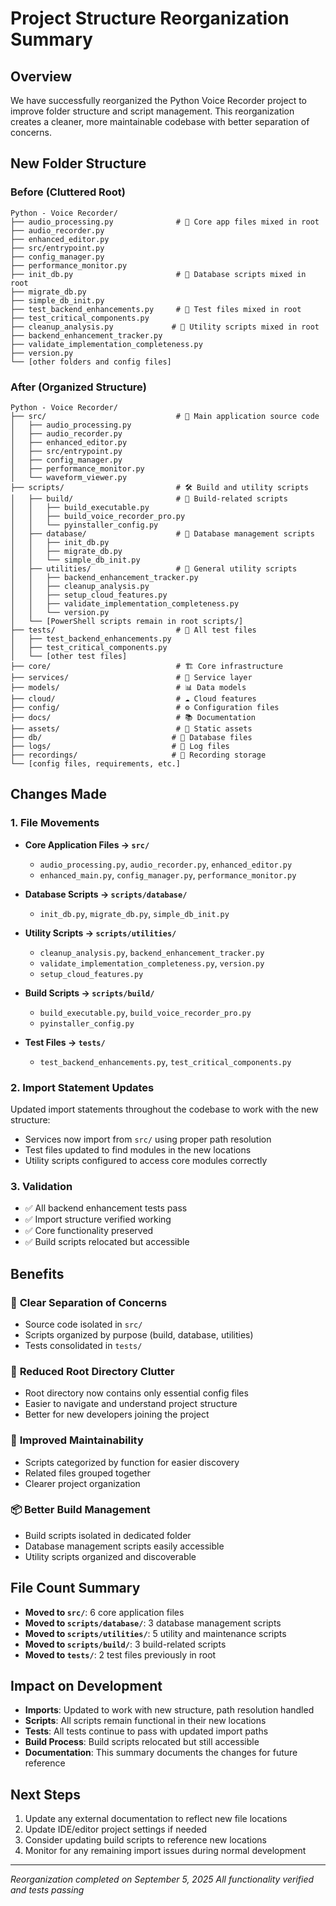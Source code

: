 # Project Structure Reorganization Summary

## Overview
We have successfully reorganized the Python Voice Recorder project to improve folder structure and script management. This reorganization creates a cleaner, more maintainable codebase with better separation of concerns.

## New Folder Structure

### Before (Cluttered Root)
```
Python - Voice Recorder/
├── audio_processing.py              # 📁 Core app files mixed in root
├── audio_recorder.py
├── enhanced_editor.py
├── src/entrypoint.py
├── config_manager.py
├── performance_monitor.py
├── init_db.py                       # 📁 Database scripts mixed in root
├── migrate_db.py
├── simple_db_init.py
├── test_backend_enhancements.py     # 📁 Test files mixed in root
├── test_critical_components.py
├── cleanup_analysis.py             # 📁 Utility scripts mixed in root
├── backend_enhancement_tracker.py
├── validate_implementation_completeness.py
├── version.py
└── [other folders and config files]
```

### After (Organized Structure)
```
Python - Voice Recorder/
├── src/                             # 🎯 Main application source code
│   ├── audio_processing.py
│   ├── audio_recorder.py
│   ├── enhanced_editor.py
│   ├── src/entrypoint.py
│   ├── config_manager.py
│   ├── performance_monitor.py
│   └── waveform_viewer.py
├── scripts/                         # 🛠️ Build and utility scripts
│   ├── build/                       # 🔨 Build-related scripts
│   │   ├── build_executable.py
│   │   ├── build_voice_recorder_pro.py
│   │   └── pyinstaller_config.py
│   ├── database/                    # 💾 Database management scripts
│   │   ├── init_db.py
│   │   ├── migrate_db.py
│   │   └── simple_db_init.py
│   ├── utilities/                   # 🔧 General utility scripts
│   │   ├── backend_enhancement_tracker.py
│   │   ├── cleanup_analysis.py
│   │   ├── setup_cloud_features.py
│   │   ├── validate_implementation_completeness.py
│   │   └── version.py
│   └── [PowerShell scripts remain in root scripts/]
├── tests/                           # 🧪 All test files
│   ├── test_backend_enhancements.py
│   ├── test_critical_components.py
│   └── [other test files]
├── core/                            # 🏗️ Core infrastructure
├── services/                        # 🔄 Service layer
├── models/                          # 📊 Data models
├── cloud/                           # ☁️ Cloud features
├── config/                          # ⚙️ Configuration files
├── docs/                            # 📚 Documentation
├── assets/                          # 🎨 Static assets
├── db/                             # 💾 Database files
├── logs/                           # 📝 Log files
├── recordings/                     # 🎵 Recording storage
└── [config files, requirements, etc.]
```

## Changes Made

### 1. File Movements
- **Core Application Files → `src/`**
  - `audio_processing.py`, `audio_recorder.py`, `enhanced_editor.py`
  - `enhanced_main.py`, `config_manager.py`, `performance_monitor.py`

- **Database Scripts → `scripts/database/`**
  - `init_db.py`, `migrate_db.py`, `simple_db_init.py`

- **Utility Scripts → `scripts/utilities/`**
  - `cleanup_analysis.py`, `backend_enhancement_tracker.py`
  - `validate_implementation_completeness.py`, `version.py`
  - `setup_cloud_features.py`

- **Build Scripts → `scripts/build/`**
  - `build_executable.py`, `build_voice_recorder_pro.py`
  - `pyinstaller_config.py`

- **Test Files → `tests/`**
  - `test_backend_enhancements.py`, `test_critical_components.py`

### 2. Import Statement Updates
Updated import statements throughout the codebase to work with the new structure:
- Services now import from `src/` using proper path resolution
- Test files updated to find modules in the new locations
- Utility scripts configured to access core modules correctly

### 3. Validation
- ✅ All backend enhancement tests pass
- ✅ Import structure verified working
- ✅ Core functionality preserved
- ✅ Build scripts relocated but accessible

## Benefits

### 🎯 **Clear Separation of Concerns**
- Source code isolated in `src/`
- Scripts organized by purpose (build, database, utilities)
- Tests consolidated in `tests/`

### 🧹 **Reduced Root Directory Clutter**
- Root directory now contains only essential config files
- Easier to navigate and understand project structure
- Better for new developers joining the project

### 🔧 **Improved Maintainability**
- Scripts categorized by function for easier discovery
- Related files grouped together
- Clearer project organization

### 📦 **Better Build Management**
- Build scripts isolated in dedicated folder
- Database management scripts easily accessible
- Utility scripts organized and discoverable

## File Count Summary
- **Moved to `src/`**: 6 core application files
- **Moved to `scripts/database/`**: 3 database management scripts
- **Moved to `scripts/utilities/`**: 5 utility and maintenance scripts
- **Moved to `scripts/build/`**: 3 build-related scripts
- **Moved to `tests/`**: 2 test files previously in root

## Impact on Development
- **Imports**: Updated to work with new structure, path resolution handled
- **Scripts**: All scripts remain functional in their new locations
- **Tests**: All tests continue to pass with updated import paths
- **Build Process**: Build scripts relocated but still accessible
- **Documentation**: This summary documents the changes for future reference

## Next Steps
1. Update any external documentation to reflect new file locations
2. Update IDE/editor project settings if needed
3. Consider updating build scripts to reference new locations
4. Monitor for any remaining import issues during normal development

---
*Reorganization completed on September 5, 2025*
*All functionality verified and tests passing*
